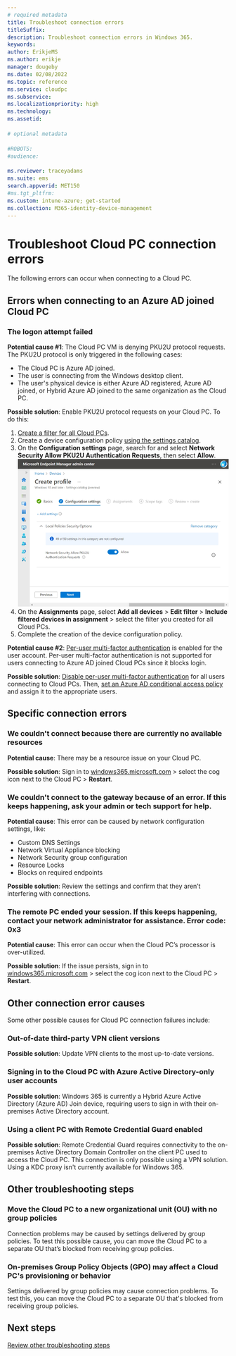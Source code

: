 ```yaml
---
# required metadata
title: Troubleshoot connection errors
titleSuffix:
description: Troubleshoot connection errors in Windows 365.
keywords:
author: ErikjeMS  
ms.author: erikje
manager: dougeby
ms.date: 02/08/2022
ms.topic: reference
ms.service: cloudpc
ms.subservice:
ms.localizationpriority: high
ms.technology:
ms.assetid: 

# optional metadata

#ROBOTS:
#audience:

ms.reviewer: traceyadams
ms.suite: ems
search.appverid: MET150
#ms.tgt_pltfrm:
ms.custom: intune-azure; get-started
ms.collection: M365-identity-device-management
---
```


# Troubleshoot Cloud PC connection errors

The following errors can occur when connecting to a Cloud PC.

## Errors when connecting to an Azure AD joined Cloud PC

### The logon attempt failed
**Potential cause #1**: The Cloud PC VM is denying PKU2U protocol requests. The PKU2U protocol is only triggered in the following cases:

- The Cloud PC is Azure AD joined.
- The user is connecting from the Windows desktop client.
- The user's physical device is either Azure AD registered, Azure AD joined, or Hybrid Azure AD joined to the same organization as the Cloud PC.

**Possible solution**: Enable PKU2U protocol requests on your Cloud PC. To do this:

1. [Create a filter for all Cloud PCs](create-filter).
2. Create a device configuration policy [using the settings catalog](/mem/intune/configuration/settings-catalog.md).
3. On the **Configuration settings** page, search for and select **Network Security Allow PKU2U Authentication Requests**, then select **Allow**.
![Screenshot with the **Network Security Allow PKU2U Authentication Requests** set to **Allow**.](./media/connection-errors/allow-pku2u.png)
5. On the **Assignments** page, select **Add all devices** > **Edit filter** > **Include filtered devices in assignment** > select the filter you created for all Cloud PCs.
6. Complete the creation of the device configuration policy.

**Potential cause #2**: [Per-user multi-factor authentication](/azure/active-directory/authentication/howto-mfa-userstates) is enabled for the user account. Per-user multi-factor authentication is not supported for users connecting to Azure AD joined Cloud PCs since it blocks login.

**Possible solution**: [Disable per-user multi-factor authentication](/azure/active-directory/devices/howto-vm-sign-in-azure-ad-windows#mfa-sign-in-method-required) for all users connecting to Cloud PCs. Then, [set an Azure AD conditional access policy](set-conditional-access-policies) and assign it to the appropriate users.

## Specific connection errors

### We couldn't connect because there are currently no available resources

**Potential cause**: There may be a resource issue on your Cloud PC.

**Possible solution**: Sign in to [windows365.microsoft.com](https://windows365.microsoft.com) > select the cog icon next to the Cloud PC > **Restart**.

### We couldn't connect to the gateway because of an error. If this keeps happening, ask your admin or tech support for help.

**Potential cause**: This error can be caused by network configuration settings, like:

- Custom DNS Settings
- Network Virtual Appliance blocking
- Network Security group configuration
- Resource Locks
- Blocks on required endpoints

**Possible solution**: Review the settings and confirm that they aren’t interfering with connections.

### The remote PC ended your session. If this keeps happening, contact your network administrator for assistance. Error code: 0x3

**Potential cause**: This error can occur when the Cloud PC’s processor is over-utilized.

**Possible solution**: If the issue persists, sign in to [windows365.microsoft.com](https://windows365.microsoft.com) > select the cog icon next to the Cloud PC > **Restart**.

## Other connection error causes

Some other possible causes for Cloud PC connection failures include:

### Out-of-date third-party VPN client versions

**Possible solution**: Update VPN clients to the most up-to-date versions.

### Signing in to the Cloud PC with Azure Active Directory-only user accounts

**Possible solution**: Windows 365 is currently a Hybrid Azure Active Directory (Azure AD) Join device, requiring users to sign in with their on-premises Active Directory account.

### Using a client PC with Remote Credential Guard enabled

**Possible solution**: Remote Credential Guard requires connectivity to the on-premises Active Directory Domain Controller on the client PC used to access the Cloud PC. This connection is only possible using a VPN solution. Using a KDC proxy isn't currently available for Windows 365.

## Other troubleshooting steps

### Move the Cloud PC to a new organizational unit (OU) with no group policies

Connection problems may be caused by settings delivered by group policies. To test this possible cause, you can move the Cloud PC to a separate OU that’s blocked from receiving group policies.

### On-premises Group Policy Objects (GPO) may affect a Cloud PC's provisioning or behavior

Settings delivered by group policies may cause connection problems. To test this, you can move the Cloud PC to a separate OU that's blocked from receiving group policies.

## Next steps

[Review other troubleshooting steps](troubleshooting.md)
